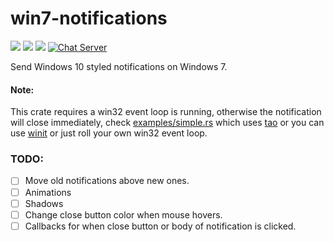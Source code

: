 # win7-notifications

[![](https://img.shields.io/crates/v/win7-notifications)](https://crates.io/crates/win7-notifications) [![](https://img.shields.io/docsrs/win7-notifications)](https://docs.rs/win7-notifications/) ![](https://img.shields.io/crates/l/win7-notifications)
[![Chat Server](https://img.shields.io/badge/chat-on%20discord-7289da.svg)](https://discord.gg/SpmNs4S)

Send Windows 10 styled notifications on Windows 7.

#### Note:
This crate requires a win32 event loop is running, otherwise the notification will close immediately, check [examples/simple.rs](examples/simple.rs) which uses [tao](https://github.com/tauri-apps/tao) or you can use [winit](https://github.com/rust-windowing/winit) or just roll your own win32 event loop.


### TODO:
- [ ] Move old notifications above new ones.
- [ ] Animations
- [ ] Shadows
- [ ] Change close button color when mouse hovers.
- [ ] Callbacks for when close button or body of notification is clicked.
